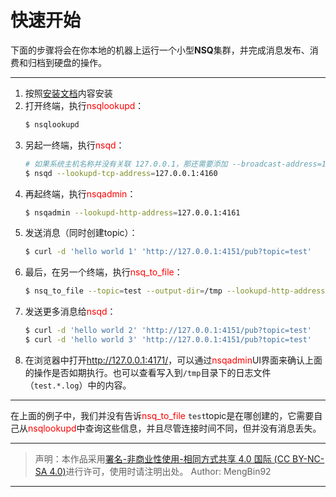 # 快速开始  

下面的步骤将会在你本地的机器上运行一个小型**NSQ**集群，并完成消息发布、消费和归档到硬盘的操作。  

---  

1. 按照[安装文档](../部署/1、安装.md)内容安装
2. 打开终端，执行<font color="red">nsqlookupd</font>：
   ```bash
   $ nsqlookupd
   ```  
3. 另起一终端，执行<font color="red">nsqd</font>：
   ```bash
   # 如果系统主机名称并没有关联 127.0.0.1，那还需要添加 --broadcast-address=127.0.0.1
   $ nsqd --lookupd-tcp-address=127.0.0.1:4160
   ```  
4. 再起终端，执行<font color="red">nsqadmin</font>：
   ```bash
   $ nsqadmin --lookupd-http-address=127.0.0.1:4161
   ```  
5. 发送消息（同时创建topic）：
   ```bash
   $ curl -d 'hello world 1' 'http://127.0.0.1:4151/pub?topic=test'
   ```
6. 最后，在另一个终端，执行<font color="red">nsq_to_file</font>：
   ```bash
   $ nsq_to_file --topic=test --output-dir=/tmp --lookupd-http-address=127.0.0.1:4161
   ```
7. 发送更多消息给<font color="red">nsqd</font>：
   ```bash
   $ curl -d 'hello world 2' 'http://127.0.0.1:4151/pub?topic=test'
   $ curl -d 'hello world 3' 'http://127.0.0.1:4151/pub?topic=test'
   ```  
8. 在浏览器中打开<font color="red">http://127.0.0.1:4171/</font>，可以通过<font color="red">nsqadmin</font>UI界面来确认上面的操作是否如期执行。也可以查看写入到`/tmp`目录下的日志文件（`test.*.log`）中的内容。  

---  

在上面的例子中，我们并没有告诉<font color="red">nsq_to_file</font> `test`topic是在哪创建的，它需要自己从<font color="red">nsqlookupd</font>中查询这些信息，并且尽管连接时间不同，但并没有消息丢失。  



---

> 声明：本作品采用[署名-非商业性使用-相同方式共享 4.0 国际 (CC BY-NC-SA 4.0)](https://creativecommons.org/licenses/by-nc-sa/4.0/deed.zh)进行许可，使用时请注明出处。
> Author: MengBin92

---